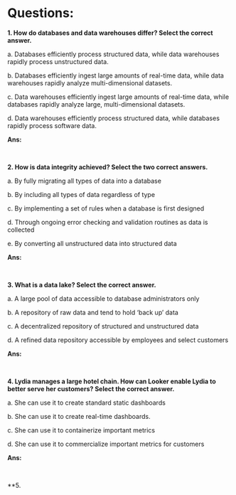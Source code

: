 # Questions:

**1. How do databases and data warehouses differ? Select the correct answer.**

a. Databases efficiently process structured data, while data warehouses rapidly process unstructured data.

b. Databases efficiently ingest large amounts of real-time data, while data warehouses rapidly analyze multi-dimensional datasets.

c. Data warehouses efficiently ingest large amounts of real-time data, while databases rapidly analyze large, multi-dimensional datasets.

d. Data warehouses efficiently process structured data, while databases rapidly process software data.

**Ans:**

<br/>

**2. How is data integrity achieved? Select the two correct answers.**

a. By fully migrating all types of data into a database

b. By including all types of data regardless of type

c. By implementing a set of rules when a database is first designed

d. Through ongoing error checking and validation routines as data is collected

e. By converting all unstructured data into structured data

**Ans:**

<br/>

**3. What is a data lake? Select the correct answer.**

a. A large pool of data accessible to database administrators only

b. A repository of raw data and tend to hold ‘back up’ data

c. A decentralized repository of structured and unstructured data

d. A refined data repository accessible by employees and select customers

**Ans:**

<br/>

**4. Lydia manages a large hotel chain. How can Looker enable Lydia to better serve her customers? Select the correct answer.**

a. She can use it to create standard static dashboards

b. She can use it to create real-time dashboards.

c. She can use it to containerize important metrics

d. She can use it to commercialize important metrics for customers

**Ans:**

<br/>

**5. 






